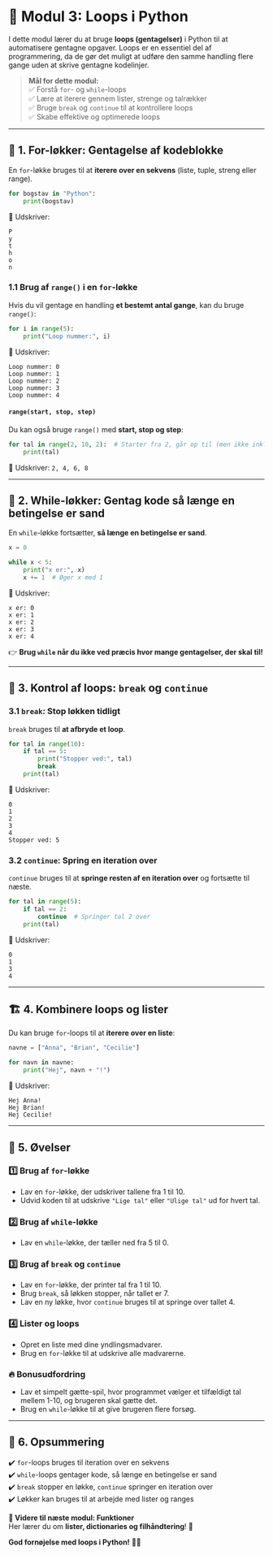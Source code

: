 # 🔄 **Modul 3: Loops i Python**  

I dette modul lærer du at bruge **loops (gentagelser)** i Python til at automatisere gentagne opgaver. Loops er en essentiel del af programmering, da de gør det muligt at udføre den samme handling flere gange uden at skrive gentagne kodelinjer.  

> **Mål for dette modul:**  
> ✅ Forstå `for`- og `while`-loops  
> ✅ Lære at iterere gennem lister, strenge og talrækker  
> ✅ Bruge `break` og `continue` til at kontrollere loops  
> ✅ Skabe effektive og optimerede loops  

---

## 🔁 **1. For-løkker: Gentagelse af kodeblokke**  

En `for`-løkke bruges til at **iterere over en sekvens** (liste, tuple, streng eller range).

```python
for bogstav in "Python":
    print(bogstav)
```
📌 Udskriver:
```
P
y
t
h
o
n
```

### 1.1 Brug af `range()` i en `for`-løkke  

Hvis du vil gentage en handling **et bestemt antal gange**, kan du bruge `range()`:

```python
for i in range(5):
    print("Loop nummer:", i)
```
📌 Udskriver:
```
Loop nummer: 0
Loop nummer: 1
Loop nummer: 2
Loop nummer: 3
Loop nummer: 4
```

#### `range(start, stop, step)`  

Du kan også bruge `range()` med **start, stop og step**:

```python
for tal in range(2, 10, 2):  # Starter fra 2, går op til (men ikke inkl.) 10, springer 2 over
    print(tal)
```
📌 Udskriver: `2, 4, 6, 8`  

---

## 🔁 **2. While-løkker: Gentag kode så længe en betingelse er sand**  

En `while`-løkke fortsætter, **så længe en betingelse er sand**.

```python
x = 0

while x < 5:
    print("x er:", x)
    x += 1  # Øger x med 1
```
📌 Udskriver:
```
x er: 0
x er: 1
x er: 2
x er: 3
x er: 4
```

👉 **Brug `while` når du ikke ved præcis hvor mange gentagelser, der skal til!**  

---

## 🚨 **3. Kontrol af loops: `break` og `continue`**  

### 3.1 `break`: Stop løkken tidligt  
`break` bruges til **at afbryde et loop**.

```python
for tal in range(10):
    if tal == 5:
        print("Stopper ved:", tal)
        break
    print(tal)
```
📌 Udskriver:
```
0
1
2
3
4
Stopper ved: 5
```

### 3.2 `continue`: Spring en iteration over  
`continue` bruges til at **springe resten af en iteration over** og fortsætte til næste.

```python
for tal in range(5):
    if tal == 2:
        continue  # Springer tal 2 over
    print(tal)
```
📌 Udskriver:
```
0
1
3
4
```

---

## 🏗 **4. Kombinere loops og lister**  

Du kan bruge `for`-loops til at **iterere over en liste**:

```python
navne = ["Anna", "Brian", "Cecilie"]

for navn in navne:
    print("Hej", navn + "!")
```
📌 Udskriver:
```
Hej Anna!
Hej Brian!
Hej Cecilie!
```

---

## 🎯 **5. Øvelser**  

### 1️⃣ **Brug af `for`-løkke**
- Lav en `for`-løkke, der udskriver tallene fra 1 til 10.
- Udvid koden til at udskrive `"Lige tal"` eller `"Ulige tal"` ud for hvert tal.

### 2️⃣ **Brug af `while`-løkke**
- Lav en `while`-løkke, der tæller ned fra 5 til 0.

### 3️⃣ **Brug af `break` og `continue`**
- Lav en `for`-løkke, der printer tal fra 1 til 10.
- Brug `break`, så løkken stopper, når tallet er 7.
- Lav en ny løkke, hvor `continue` bruges til at springe over tallet 4.

### 4️⃣ **Lister og loops**
- Opret en liste med dine yndlingsmadvarer.
- Brug en `for`-løkke til at udskrive alle madvarerne.

### 🔥 **Bonusudfordring**
- Lav et simpelt gætte-spil, hvor programmet vælger et tilfældigt tal mellem 1-10, og brugeren skal gætte det.
- Brug en `while`-løkke til at give brugeren flere forsøg.

---

## 🚀 **6. Opsummering**
✔️ `for`-loops bruges til iteration over en sekvens  
✔️ `while`-loops gentager kode, så længe en betingelse er sand  
✔️ `break` stopper en løkke, `continue` springer en iteration over  
✔️ Løkker kan bruges til at arbejde med lister og ranges  

**📌 Videre til næste modul: Funktioner**  
Her lærer du om **lister, dictionaries og filhåndtering**! 📁  

**God fornøjelse med loops i Python!** 🔄🐍  
